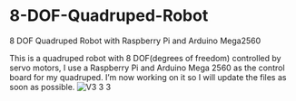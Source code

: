 # 8-DOF-Quadruped-Robot
8 DOF Quadruped Robot with Raspberry Pi and Arduino Mega2560

This is a quadruped robot with 8 DOF(degrees of freedom) controlled by servo motors, I use a Raspberry Pi and Arduino Mega 2560 as the control board for my quadruped. I’m now working on it so I will update the files as soon as possible.
![V3 3 3](https://user-images.githubusercontent.com/95353708/205052146-742f65d9-7896-47fc-b498-86ebf7088db0.JPG)
